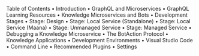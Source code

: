 Table of Contents
•	Introduction
•	GraphQL and Microservices
•	GraphQL Learning Resources
•	Knowledge Microservices and Bots
•	Development Stages
•	Stage: Design
•	Stage: Local Service (Standalone)
•	Stage: Local Service (Maana)
•	Stage: Unmanaged Service
•	Stage: Managed Service
•	Debugging a Knowledge Microservice
•	The BotAction Protocol
•	Knowledge Applications
•	Development Environments
•	Visual Studio Code
•	Command Line
•	Recommended Plugins
•	Settings

